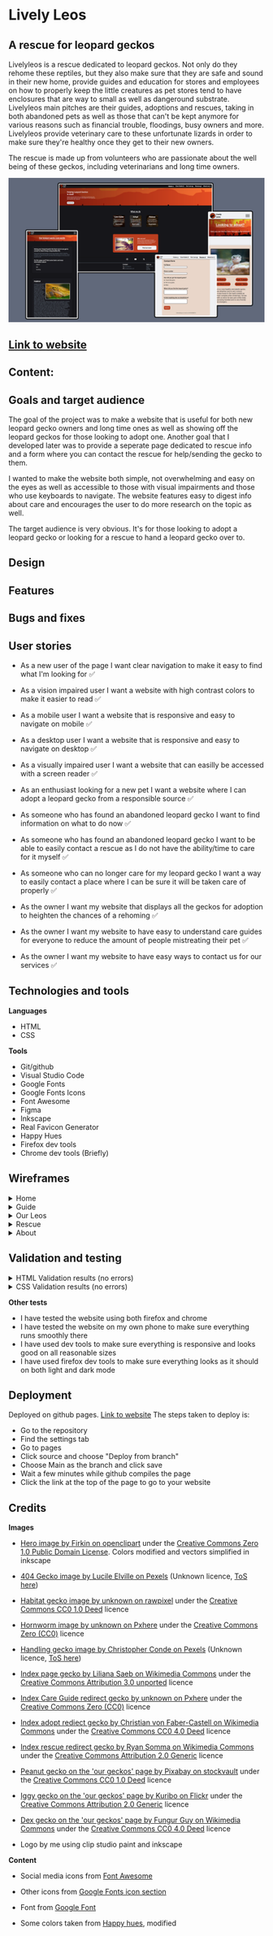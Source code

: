 # Lively Leos
## A rescue for leopard geckos

Livelyleos is a rescue dedicated to leopard geckos. Not only do they rehome these reptiles, but they also make sure that they are safe and sound in their new home, provide guides and education for stores and employees on how to properly keep the little creatures as pet stores tend to have enclosures that are way to small as well as dangeround substrate. Livelyleos main pitches are their guides, adoptions and rescues, taking in both abandoned pets as well as those that can't be kept anymore for various reasons such as financial trouble, floodings, busy owners and more. Livelyleos provide veterinary care to these unfortunate lizards in order to make sure they're healthy once they get to their new owners.

The rescue is made up from volunteers who are passionate about the well being of these geckos, including veterinarians and long time owners.

<img src="documentation/livelyleosthumbnail.png" alt="A collection of images of different screenshots">

## [Link to website](https://zoten64.github.io/livelyleosrescue/)

## Content:


## Goals and target audience

The goal of the project was to make a website that is useful for both new leopard gecko owners and long time ones as well as showing off the leopard geckos for those looking to adopt one. Another goal that I developed later was to provide a seperate page dedicated to rescue info and a form where you can contact the rescue for help/sending the gecko to them. 

I wanted to make the website both simple, not overwhelming and easy on the eyes as well as accessible to those with visual impairments and those who use keyboards to navigate. The website features easy to digest info about care and encourages the user to do more research on the topic as well. 

The target audience is very obvious. It's for those looking to adopt a leopard gecko or looking for a rescue to hand a leopard gecko over to. 

## Design



## Features

## Bugs and fixes

## User stories

- As a new user of the page I want clear navigation to make it easy to find what I'm looking for ✅
- As a vision impaired user I want a website with high contrast colors to make it easier to read ✅
- As a mobile user I want a website that is responsive and easy to navigate on mobile ✅
- As a desktop user I want a website that is responsive and easy to navigate on desktop ✅
- As a visually impaired user I want a website that can easilly be accessed with a screen reader ✅

- As an enthusiast looking for a new pet I want a website where I can adopt a leopard gecko from a responsible source ✅
- As someone who has found an abandoned leopard gecko I want to find information on what to do now ✅
- As someone who has found an abandoned leopard gecko I want to be able to easily contact a rescue as I do not have the ability/time to care for it myself ✅
- As someone who can no longer care for my leopard gecko I want a way to easily contact a place where I can be sure it will be taken care of properly ✅

- As the owner I want my website that displays all the geckos for adoption to heighten the chances of a rehoming ✅
- As the owner I want my website to have easy to understand care guides for everyone to reduce the amount of people mistreating their pet ✅
- As the owner I want my website to have easy ways to contact us for our services ✅

## Technologies and tools
**Languages**
- HTML
- CSS

**Tools**
- Git/github
- Visual Studio Code
- Google Fonts
- Google Fonts Icons
- Font Awesome
- Figma
- Inkscape
- Real Favicon Generator
- Happy Hues
- Firefox dev tools
- Chrome dev tools (Briefly)


## Wireframes

<details><summary>Home</summary>
<img src="documentation/wireframes/lively_leos_home.png">
</details>
<details><summary>Guide</summary>
<img src="documentation/wireframes/lively_leos_guide.png">
</details>
<details><summary>Our Leos</summary>
<img src="documentation/wireframes/livelyleos_our_leos.png">
</details>
<details><summary>Rescue</summary>
<img src="documentation/wireframes/livelyleos_rescue.png">
</details>
<details><summary>About</summary>
<img src="documentation/wireframes/livleyleos_about_us.png">
</details>

## Validation and testing
<details>
<summary>HTML Validation results (no errors)</summary>
<img src="documentation/html_validation_results.png" alt="A screenshot of the results from using the w3c html validator showing no errors">
</details>
<details>
<summary>CSS Validation results (no errors)</summary>
<img src="documentation/css_validation_results.png" alt="A screenshot of the results from using the jigsaw css validator showing no errors">
</details>

**Other tests**
- I have tested the website using both firefox and chrome
- I have tested the website on my own phone to make sure everything runs smoothly there
- I have used dev tools to make sure everything is responsive and looks good on all reasonable sizes
- I have used firefox dev tools to make sure everything looks as it should on both light and dark mode

## Deployment

Deployed on github pages. [Link to website](https://zoten64.github.io/livelyleosrescue/)
The steps taken to deploy is:
- Go to the repository
- Find the settings tab
- Go to pages
- Click source and choose "Deploy from branch"
- Choose Main as the branch and click save
- Wait a few minutes while github compiles the page
- Click the link at the top of the page to go to your website

## Credits

**Images**

- [Hero image by Firkin on openclipart](https://openclipart.org/detail/306640/desert-at-dusk) under the [Creative Commons Zero 1.0 Public Domain License](https://creativecommons.org/publicdomain/zero/1.0/). Colors modified and vectors simplified in inkscape

- [404 Gecko image by Lucile Elville on Pexels](https://www.pexels.com/sv-se/foto/djur-odla-reptil-leopard-gecko-5475202/) (Unknown licence, [ToS here](https://www.pexels.com/license/))

- [Habitat gecko image by unknown on rawpixel](https://www.rawpixel.com/image/6023521/photo-image-public-domain-nature-free) under the [Creative Commons CC0 1.0 Deed](https://creativecommons.org/publicdomain/zero/1.0/) licence

- [Hornworm image by unknown on Pxhere](https://pxhere.com/sv/photo/773371) under the [Creative Commons Zero (CC0)](https://creativecommons.org/public-domain/cc0/) licence

- [Handling gecko image by Christopher Conde on Pexels](https://www.pexels.com/photo/close-up-shot-of-a-person-holding-a-leopard-gecko-8162439/) (Unknown licence, [ToS here](https://www.pexels.com/license/))

- [Index page gecko by Liliana Saeb on Wikimedia Commons](https://commons.wikimedia.org/wiki/File:Leopard_Gecko_%2846757940%29.jpeg) under the [Creative Commons Attribution 3.0 unported](https://creativecommons.org/licenses/by/3.0/deed.en) licence

- [Index Care Guide redirect gecko by unknown on Pxhere](https://pxhere.com/sv/photo/749123) under the [Creative Commons Zero (CC0)](https://creativecommons.org/public-domain/cc0/) licence

- [Index adopt rediect gecko by Christian von Faber-Castell on Wikimedia Commons](https://commons.wikimedia.org/wiki/File:EUBLEPHARIS-MACULARIUS_Leopard-Gecko_Leopardgecko_201705276003.jpg) under the [Creative Commons CC0 4.0 Deed](https://creativecommons.org/publicdomain/zero/1.0/) licence

- [Index rescue redirect gecko by Ryan Somma on Wikimedia Commons](https://commons.wikimedia.org/wiki/File:Leopard_Gecko,_Eublepharis_macularius.jpg) under the [Creative Commons Attribution 2.0 Generic](https://creativecommons.org/licenses/by/2.0/deed.en) licence

- [Peanut gecko on the 'our geckos' page by Pixabay on stockvault](https://www.stockvault.net/photo/236155/gecko) under the [Creative Commons CC0 1.0 Deed](https://creativecommons.org/publicdomain/zero/1.0/) licence

- [Iggy gecko on the 'our geckos' page by Kuribo on Flickr](https://www.flickr.com/photos/kuribo/2351182047) under the [Creative Commons Attribution 2.0 Generic](https://creativecommons.org/licenses/by/2.0/deed.en) licence

- [Dex gecko on the 'our geckos' page by Fungur Guy on Wikimedia Commons](https://de.wikipedia.org/wiki/Datei:Leopard_gecko_(Eublepharis_macularius),_Entomica_2.jpg) under the [Creative Commons CC0 4.0 Deed](https://creativecommons.org/publicdomain/zero/1.0/) licence

- Logo by me using clip studio paint and inkscape

**Content**

- Social media icons from [Font Awesome](https://fontawesome.com/)

- Other icons from [Google Fonts icon section](https://fonts.google.com/icons)

- Font from [Google Font](https://fonts.google.com/)

- Some colors taken from [Happy hues](https://www.happyhues.co/palettes/9), modified